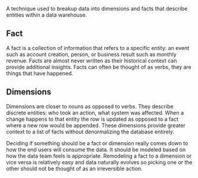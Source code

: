 A technique used to breakup data into dimensions and facts that describe entities within a data warehouse.

## Fact
A fact is a collection of information that refers to a specific entity: an event such as account creation, person, or business result such as monthly revenue. Facts are almost never written as their historical context can provide additional insights. Facts can often be thought of as verbs, they are things that have happened.

## Dimensions
Dimensions are closer to nouns as opposed to verbs. They describe discrete entities: who took an action, what system was affected. When a change happens to that entity the row is updated as opposed to a fact where a new row would be appended. These dimensions provide greater context to a list of facts without denormalizing the database entirely.

Deciding if something should be a fact or dimension really comes down to how the end users will consume the data. It should be modeled based on how the data team feels is appropriate. Remodeling a fact to a dimension or vice versa is relatively easy and data naturally evolves so picking one or the other should not be thought of as an irreversible action.